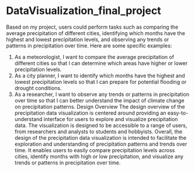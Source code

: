 # DataVisualization_final_project
Based on my project, users could perform tasks such as comparing the average precipitation of
different cities, identifying which months have the highest and lowest precipitation levels, and
observing any trends or patterns in precipitation over time.
Here are some specific examples:
1. As a meteorologist, I want to compare the average precipitation of different cities so that
I can determine which areas have higher or lower precipitation levels.
2. As a city planner, I want to identify which months have the highest and lowest
precipitation levels so that I can prepare for potential flooding or drought conditions.
3. As a researcher, I want to observe any trends or patterns in precipitation over time so
that I can better understand the impact of climate change on precipitation patterns.
Design Overview
The design overview of the precipitation data visualization is centered around providing an
easy-to-understand interface for users to explore and visualize precipitation data. The
visualization is designed to be accessible to a range of users, from researchers and analysts to
students and hobbyists.
Overall, the design of the precipitation data visualization is intended to facilitate the exploration
and understanding of precipitation patterns and trends over time. It enables users to easily
compare precipitation levels across cities, identify months with high or low precipitation, and
visualize any trends or patterns in precipitation over time.
